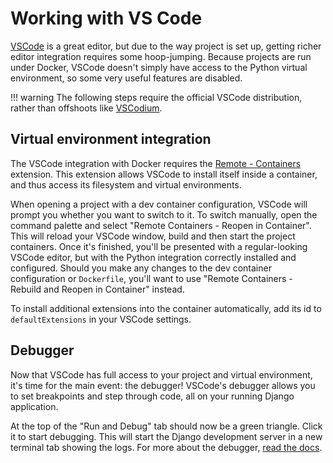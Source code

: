 # Working with VS Code

[VSCode](https://code.visualstudio.com/) is a great editor, but due to the way project is set up, getting richer editor integration requires some hoop-jumping. Because projects are run under Docker, VSCode doesn't simply have access to the Python virtual environment, so some very useful features are disabled.

!!! warning
The following steps require the official VSCode distribution, rather than offshoots like [VSCodium](https://vscodium.com/).

## Virtual environment integration

The VSCode integration with Docker requires the [Remote - Containers](https://marketplace.visualstudio.com/items?itemName=ms-vscode-remote.remote-containers) extension. This extension allows VSCode to install itself inside a container, and thus access its filesystem and virtual environments.

When opening a project with a dev container configuration, VSCode will prompt you whether you want to switch to it. To switch manually, open the command palette and select "Remote Containers - Reopen in Container". This will reload your VSCode window, build and then start the project containers. Once it's finished, you'll be presented with a regular-looking VSCode editor, but with the Python integration correctly installed and configured. Should you make any changes to the dev container configuration or `Dockerfile`, you'll want to use "Remote Containers - Rebuild and Reopen in Container" instead.

To install additional extensions into the container automatically, add its id to `defaultExtensions` in your VSCode settings.

## Debugger

Now that VSCode has full access to your project and virtual environment, it's time for the main event: the debugger! VSCode's debugger allows you to set breakpoints and step through code, all on your running Django application.

At the top of the "Run and Debug" tab should now be a green triangle. Click it to start debugging. This will start the Django development server in a new terminal tab showing the logs. For more about the debugger, [read the docs](https://code.visualstudio.com/Docs/editor/debugging).
